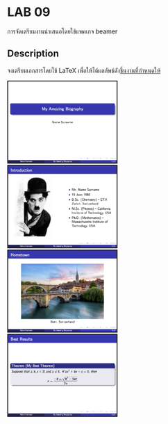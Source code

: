 # LAB 09

การจัดเตรียมงานนำเสนอโดยใช้แพคเกจ beamer

## Description

จงเตรียมเอกสารโดยใช้ LaTeX เพื่อให้ได้ผลลัพธ์ดัง[ชิ้นงานที่กำหนดให้](./doc.pdf)

<img src="./doc-1.png" style="width:250px;border: 2px solid;">
<img src="./doc-2.png" style="width:250px;border: 2px solid;">
<img src="./doc-3.png" style="width:250px;border: 2px solid;">
<img src="./doc-4.png" style="width:250px;border: 2px solid;">